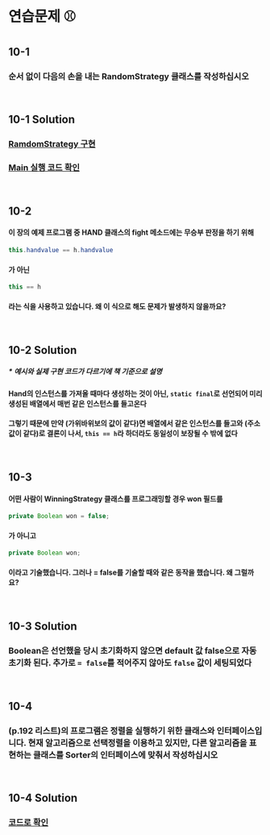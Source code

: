 # 연습문제 ⚾

## 10-1 
### 순서 없이 다음의 손을 내는 RandomStrategy 클래스를 작성하십시오
<br>


## 10-1 Solution
### [RamdomStrategy 구현](https://github.com/KOO-YS/java-design-pattern/blob/master/src/main/java/strategy/practice/RandomStrategy.java)
### [Main 실행 코드 확인](https://github.com/KOO-YS/java-design-pattern/blob/master/src/main/java/strategy/practice/Main.java)
<br>


## 10-2 
#### 이 장의 예제 프로그램 중 HAND 클래스의 fight 메소드에는 무승부 판정을 하기 위해 
```java
this.handvalue == h.handvalue
```
#### 가 아닌
```java
this == h
```
#### 라는 식을 사용하고 있습니다. 왜 이 식으로 해도 문제가 발생하지 않을까요?

<br>


## 10-2 Solution
##### * 예시와 실제 구현 코드가 다르기에 책 기준으로 설명
#### Hand의 인스턴스를 가져올 때마다 생성하는 것이 아닌, `static final`로 선언되어 미리 생성된 배열에서 매번 같은 인스턴스를 들고온다
#### 그렇기 때문에 만약 (가위바위보의 값이 같다)면 배열에서 같은 인스턴스를 들고와 (주소값이 같다)로 결론이 나서, `this == h`라 하더라도 동일성이 보장될 수 밖에 없다

<br>


## 10-3
#### 어떤 사람이 WinningStrategy 클래스를 프로그래밍할 경우 won 필드를
```java
private Boolean won = false;
```
#### 가 아니고
```java
private Boolean won;
```
#### 이라고 기술했습니다. 그러나 = false를 기술할 때와 같은 동작을 했습니다. 왜 그럴까요?

<br>


## 10-3 Solution
### Boolean은 선언했을 당시 초기화하지 않으면 default 값 false으로 자동 초기화 된다. 추가로 `= false`를 적어주지 않아도  `false` 값이 세팅되었다
<br>

## 10-4
### (p.192 리스트)의 프로그램은 정렬을 실행하기 위한 클래스와 인터페이스입니다. 현재 알고리즘으로 선택정렬을 이용하고 있지만, 다른 알고리즘을 표현하는 클래스를 Sorter의 인터페이스에 맞춰서 작성하십시오

<br>


## 10-4 Solution
### [코드로 확인](https://github.com/KOO-YS/java-design-pattern/tree/master/src/main/java/strategy/practice/sorter)
<br>

